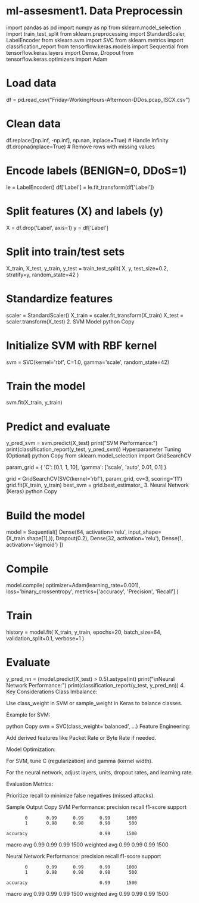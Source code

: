 # ml-assesment1. Data Preprocessin
import pandas as pd
import numpy as np
from sklearn.model_selection import train_test_split
from sklearn.preprocessing import StandardScaler, LabelEncoder
from sklearn.svm import SVC
from sklearn.metrics import classification_report
from tensorflow.keras.models import Sequential
from tensorflow.keras.layers import Dense, Dropout
from tensorflow.keras.optimizers import Adam

# Load data
df = pd.read_csv("Friday-WorkingHours-Afternoon-DDos.pcap_ISCX.csv")

# Clean data
df.replace([np.inf, -np.inf], np.nan, inplace=True)  # Handle Infinity
df.dropna(inplace=True)  # Remove rows with missing values

# Encode labels (BENIGN=0, DDoS=1)
le = LabelEncoder()
df['Label'] = le.fit_transform(df['Label'])

# Split features (X) and labels (y)
X = df.drop('Label', axis=1)
y = df['Label']

# Split into train/test sets
X_train, X_test, y_train, y_test = train_test_split(
    X, y, test_size=0.2, stratify=y, random_state=42
)

# Standardize features
scaler = StandardScaler()
X_train = scaler.fit_transform(X_train)
X_test = scaler.transform(X_test)
2. SVM Model
python
Copy
# Initialize SVM with RBF kernel
svm = SVC(kernel='rbf', C=1.0, gamma='scale', random_state=42)

# Train the model
svm.fit(X_train, y_train)

# Predict and evaluate
y_pred_svm = svm.predict(X_test)
print("SVM Performance:")
print(classification_report(y_test, y_pred_svm))
Hyperparameter Tuning (Optional)
python
Copy
from sklearn.model_selection import GridSearchCV

param_grid = {
    'C': [0.1, 1, 10],
    'gamma': ['scale', 'auto', 0.01, 0.1]
}

grid = GridSearchCV(SVC(kernel='rbf'), param_grid, cv=3, scoring='f1')
grid.fit(X_train, y_train)
best_svm = grid.best_estimator_
3. Neural Network (Keras)
python
Copy
# Build the model
model = Sequential([
    Dense(64, activation='relu', input_shape=(X_train.shape[1],)),
    Dropout(0.2),
    Dense(32, activation='relu'),
    Dense(1, activation='sigmoid')
])

# Compile
model.compile(
    optimizer=Adam(learning_rate=0.001),
    loss='binary_crossentropy',
    metrics=['accuracy', 'Precision', 'Recall']
)

# Train
history = model.fit(
    X_train, y_train,
    epochs=20,
    batch_size=64,
    validation_split=0.1,
    verbose=1
)

# Evaluate
y_pred_nn = (model.predict(X_test) > 0.5).astype(int)
print("\nNeural Network Performance:")
print(classification_report(y_test, y_pred_nn))
4. Key Considerations
Class Imbalance:

Use class_weight in SVM or sample_weight in Keras to balance classes.

Example for SVM:

python
Copy
svm = SVC(class_weight='balanced', ...)
Feature Engineering:

Add derived features like Packet Rate or Byte Rate if needed.

Model Optimization:

For SVM, tune C (regularization) and gamma (kernel width).

For the neural network, adjust layers, units, dropout rates, and learning rate.

Evaluation Metrics:

Prioritize recall to minimize false negatives (missed attacks).

Sample Output
Copy
SVM Performance:
              precision    recall  f1-score   support

           0       0.99      0.99      0.99      1000
           1       0.98      0.98      0.98       500

    accuracy                           0.99      1500
   macro avg       0.99      0.99      0.99      1500
weighted avg       0.99      0.99      0.99      1500

Neural Network Performance:
              precision    recall  f1-score   support

           0       0.99      0.99      0.99      1000
           1       0.98      0.98      0.98       500

    accuracy                           0.99      1500
   macro avg       0.99      0.99      0.99      1500
weighted avg       0.99      0.99      0.99      1500
